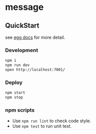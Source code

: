 # message



## QuickStart

<!-- add docs here for user -->

see [egg docs][egg] for more detail.

### Development

```bash
npm i
npm run dev
open http://localhost:7001/
```

### Deploy

```bash
npm start
npm stop
```

### npm scripts

- Use `npm run lint` to check code style.
- Use `npm test` to run unit test.

[egg]: https://eggjs.org
